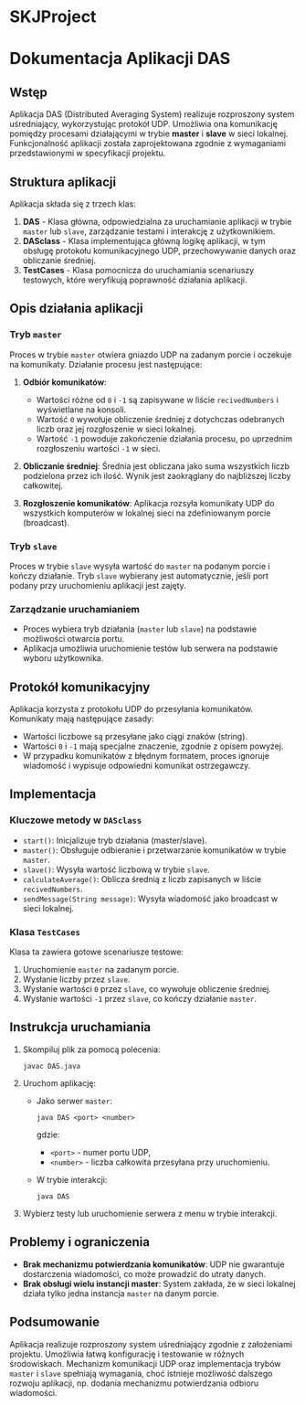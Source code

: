 # SKJProject

# Dokumentacja Aplikacji DAS

## Wstęp
Aplikacja DAS (Distributed Averaging System) realizuje rozproszony system uśredniający, wykorzystując protokół UDP. Umożliwia ona komunikację pomiędzy procesami działającymi w trybie **master** i **slave** w sieci lokalnej. Funkcjonalność aplikacji została zaprojektowana zgodnie z wymaganiami przedstawionymi w specyfikacji projektu.

## Struktura aplikacji

Aplikacja składa się z trzech klas:
1. **DAS** - Klasa główna, odpowiedzialna za uruchamianie aplikacji w trybie `master` lub `slave`, zarządzanie testami i interakcję z użytkownikiem.
2. **DASclass** - Klasa implementująca główną logikę aplikacji, w tym obsługę protokołu komunikacyjnego UDP, przechowywanie danych oraz obliczanie średniej.
3. **TestCases** - Klasa pomocnicza do uruchamiania scenariuszy testowych, które weryfikują poprawność działania aplikacji.

## Opis działania aplikacji

### Tryb `master`
Proces w trybie `master` otwiera gniazdo UDP na zadanym porcie i oczekuje na komunikaty. Działanie procesu jest następujące:

1. **Odbiór komunikatów**:
   - Wartości różne od `0` i `-1` są zapisywane w liście `recivedNumbers` i wyświetlane na konsoli.
   - Wartość `0` wywołuje obliczenie średniej z dotychczas odebranych liczb oraz jej rozgłoszenie w sieci lokalnej.
   - Wartość `-1` powoduje zakończenie działania procesu, po uprzednim rozgłoszeniu wartości `-1` w sieci.

2. **Obliczanie średniej**:
   Średnia jest obliczana jako suma wszystkich liczb podzielona przez ich ilość. Wynik jest zaokrąglany do najbliższej liczby całkowitej.

3. **Rozgłoszenie komunikatów**:
   Aplikacja rozsyła komunikaty UDP do wszystkich komputerów w lokalnej sieci na zdefiniowanym porcie (broadcast).

### Tryb `slave`
Proces w trybie `slave` wysyła wartość do `master` na podanym porcie i kończy działanie. Tryb `slave` wybierany jest automatycznie, jeśli port podany przy uruchomieniu aplikacji jest zajęty.

### Zarządzanie uruchamianiem
- Proces wybiera tryb działania (`master` lub `slave`) na podstawie możliwości otwarcia portu.
- Aplikacja umożliwia uruchomienie testów lub serwera na podstawie wyboru użytkownika.

## Protokół komunikacyjny

Aplikacja korzysta z protokołu UDP do przesyłania komunikatów. Komunikaty mają następujące zasady:

- Wartości liczbowe są przesyłane jako ciągi znaków (string).
- Wartości `0` i `-1` mają specjalne znaczenie, zgodnie z opisem powyżej.
- W przypadku komunikatów z błędnym formatem, proces ignoruje wiadomość i wypisuje odpowiedni komunikat ostrzegawczy.

## Implementacja

### Kluczowe metody w `DASclass`
- `start()`: Inicjalizuje tryb działania (master/slave).
- `master()`: Obsługuje odbieranie i przetwarzanie komunikatów w trybie `master`.
- `slave()`: Wysyła wartość liczbową w trybie `slave`.
- `calculateAverage()`: Oblicza średnią z liczb zapisanych w liście `recivedNumbers`.
- `sendMessage(String message)`: Wysyła wiadomość jako broadcast w sieci lokalnej.

### Klasa `TestCases`
Klasa ta zawiera gotowe scenariusze testowe:
1. Uruchomienie `master` na zadanym porcie.
2. Wysłanie liczby przez `slave`.
3. Wysłanie wartości `0` przez `slave`, co wywołuje obliczenie średniej.
4. Wysłanie wartości `-1` przez `slave`, co kończy działanie `master`.

## Instrukcja uruchamiania

1. Skompiluj plik za pomocą polecenia:
   ```
   javac DAS.java
   ```

2. Uruchom aplikację:
   - Jako serwer `master`:
     ```
     java DAS <port> <number>
     ```
     gdzie:
     - `<port>` - numer portu UDP,
     - `<number>` - liczba całkowita przesyłana przy uruchomieniu.
   
   - W trybie interakcji:
     ```
     java DAS
     ```

3. Wybierz testy lub uruchomienie serwera z menu w trybie interakcji.

## Problemy i ograniczenia
- **Brak mechanizmu potwierdzania komunikatów**: UDP nie gwarantuje dostarczenia wiadomości, co może prowadzić do utraty danych.
- **Brak obsługi wielu instancji master**: System zakłada, że w sieci lokalnej działa tylko jedna instancja `master` na danym porcie.

## Podsumowanie
Aplikacja realizuje rozproszony system uśredniający zgodnie z założeniami projektu. Umożliwia łatwą konfigurację i testowanie w różnych środowiskach. Mechanizm komunikacji UDP oraz implementacja trybów `master` i `slave` spełniają wymagania, choć istnieje możliwość dalszego rozwoju aplikacji, np. dodania mechanizmu potwierdzania odbioru wiadomości.


